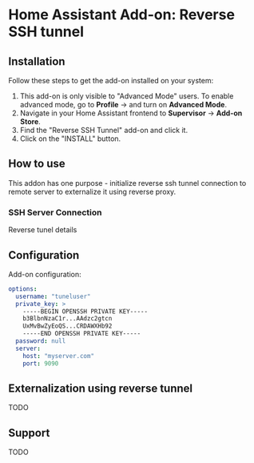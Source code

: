 # Home Assistant Add-on: Reverse SSH tunnel

## Installation

Follow these steps to get the add-on installed on your system:

1. This add-on is only visible to "Advanced Mode" users. To enable advanced mode, go to **Profile** -> and turn on **Advanced Mode**.
2. Navigate in your Home Assistant frontend to **Supervisor** -> **Add-on Store**.
3. Find the "Reverse SSH Tunnel" add-on and click it.
4. Click on the "INSTALL" button.

## How to use

This addon has one purpose - initialize reverse ssh tunnel connection to remote server to externalize it using reverse proxy.  

### SSH Server Connection

Reverse tunel details

## Configuration

Add-on configuration:

```yaml
options:
  username: "tuneluser"
  private_key: >
    -----BEGIN OPENSSH PRIVATE KEY-----
    b3BlbnNzaC1r...AAdzc2gtcn
    UxMvBwZyEoQS...CRDAWXHb92
    -----END OPENSSH PRIVATE KEY-----
  password: null
  server:
    host: "myserver.com"
    port: 9090
```

## Externalization using reverse tunnel

TODO


## Support

TODO
